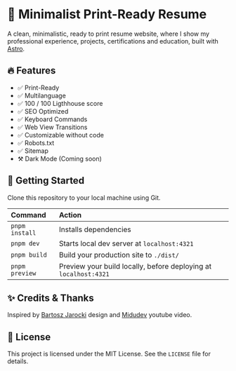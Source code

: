 
# 🚀 Minimalist Print-Ready Resume 

A clean, minimalistic, ready to print resume website, where I show my professional experience, projects, certifications and education, built with [Astro](https://astro.build/).

<!-- ## 🥃 Preview

![Minismalist Resume Preview](https://github.com/) -->


## 🔥 Features

- ✅ Print-Ready
- ✅ Multilanguage
- ✅ 100 / 100 Ligthhouse score
- ✅ SEO Optimized
- ✅ Keyboard Commands
- ✅ Web View Transitions
- ✅ Customizable without code
- ✅ Robots.txt
- ✅ Sitemap
- ⚒️ Dark Mode (Coming soon)

<!-- ## ⚓ Lighthouse Score 100/100

![Lighthouse score](https://github.com/) -->

## 🚀 Getting Started

Clone this repository to your local machine using Git.

| Command        | Action                                       |
| :------------- | :------------------------------------------- |
| `pnpm install` | Installs dependencies                        |
| `pnpm dev`     | Starts local dev server at `localhost:4321`  |
| `pnpm build`   | Build your production site to `./dist/`      |
| `pnpm preview` | Preview your build locally, before deploying at `localhost:4321` |

## ✨ Credits & Thanks

Inspired by [Bartosz Jarocki](https://github.com/BartoszJarocki) design and [Midudev](https://github.com/midudev) youtube video.
 
## 📃 License

This project is licensed under the MIT License. See the `LICENSE` file for details.
